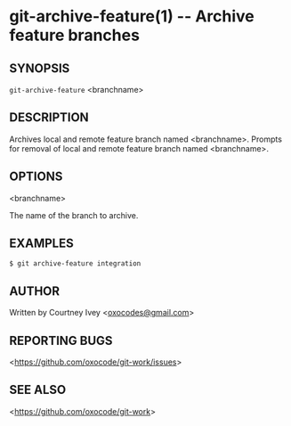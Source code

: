 git-archive-feature(1) -- Archive feature branches
=======================================

## SYNOPSIS

`git-archive-feature` &lt;branchname&gt;

## DESCRIPTION

  Archives local and remote feature branch named &lt;branchname&gt;.
  Prompts for removal of local and remote feature branch named &lt;branchname&gt;.

## OPTIONS

  &lt;branchname&gt;

  The name of the branch to archive.

## EXAMPLES

    $ git archive-feature integration

## AUTHOR

Written by Courtney Ivey &lt;<oxocodes@gmail.com>&gt;

## REPORTING BUGS

&lt;<https://github.com/oxocode/git-work/issues>&gt;

## SEE ALSO

&lt;<https://github.com/oxocode/git-work>&gt;
